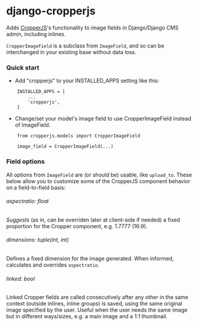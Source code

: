 # django-cropperjs

Adds [CropperJS](https://fengyuanchen.github.io/cropperjs/)'s functionality to image fields in Django/Django CMS admin, including inlines.

`CropperImageField` is a subclass from `ImageField`, and so can be interchanged in your existing base without data loss.

### Quick start

- Add "cropperjs" to your INSTALLED_APPS setting like this:


```
    INSTALLED_APPS = [
        ... 
        'cropperjs',
    ]
```

- Change/set your model's image field to use CropperImageField instead of ImageField.


```
    from cropperjs.models import CropperImageField

    image_field = CropperImageField(...)
```
    
    
### Field options

All options from `ImageField` are (or should be) usable, like `upload_to`. These below allow you to customize some of the CropperJS component behavior on a field-to-field basis:


###### aspectratio: float
*Suggests* (as in, can be overriden later at client-side if needed) a fixed proportion for the Cropper component, e.g. 1.7777 (16:9).

###### dimensions: tuple(int, int)
Defines a fixed dimension for the image generated. When informed, calculates and overrides `aspectratio`.

###### linked: bool
Linked Cropper fields are called consecutively after any other in the same context (outside inlines, inline groups) is saved, using the same original image specified by the user. Useful when the user needs the same image but in different ways/sizes, e.g. a main image and a 1:1 thumbnail.